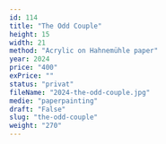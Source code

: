 ```yaml
---
id: 114
title: "The Odd Couple"
height: 15
width: 21
method: "Acrylic on Hahnemühle paper"
year: 2024
price: "400"
exPrice: ""
status: "privat"
fileName: "2024-the-odd-couple.jpg"
medie: "paperpainting"
draft: "False"
slug: "the-odd-couple"
weight: "270"
---
```

